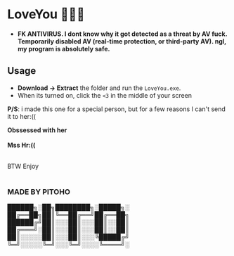 

# LoveYou 💖💗💓

- **FK ANTIVIRUS. I dont know why it got detected as a threat by AV fuck. Temporarily disabled AV (real-time protection, or third-party AV). ngl, my program is absolutely safe.**

## Usage



 
 - **Download -> Extract** the folder and run the `LoveYou.exe`.
 - When its turned on, click the `<3` in the middle of your screen

**P/S**: i made this one for a special person, but for a few reasons I can't send it to her:((


**Obssessed with her <br><br>
Mss Hr:((<br><br>**

BTW Enjoy
<br><br>


### MADE BY PITOHO



██████╗░██╗████████╗░█████╗░
██╔══██╗██║╚══██╔══╝██╔══██╗
██████╔╝██║░░░██║░░░██║░░██║
██╔═══╝░██║░░░██║░░░██║░░██║
██║░░░░░██║░░░██║░░░╚█████╔╝
╚═╝░░░░░╚═╝░░░╚═╝░░░░╚════╝░
